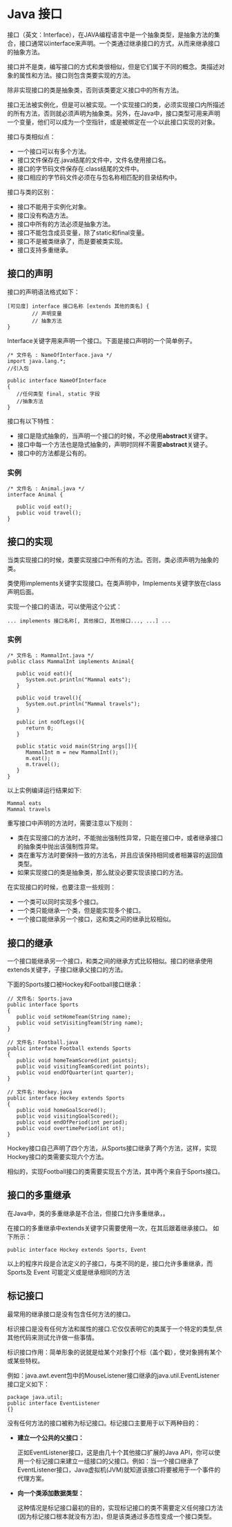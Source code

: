 
# Java 接口

接口（英文：Interface），在JAVA编程语言中是一个抽象类型，是抽象方法的集合，接口通常以interface来声明。一个类通过继承接口的方式，从而来继承接口的抽象方法。

接口并不是类，编写接口的方式和类很相似，但是它们属于不同的概念。类描述对象的属性和方法。接口则包含类要实现的方法。

除非实现接口的类是抽象类，否则该类要定义接口中的所有方法。

接口无法被实例化，但是可以被实现。一个实现接口的类，必须实现接口内所描述的所有方法，否则就必须声明为抽象类。另外，在Java中，接口类型可用来声明一个变量，他们可以成为一个空指针，或是被绑定在一个以此接口实现的对象。

接口与类相似点：

*   一个接口可以有多个方法。
*   接口文件保存在.java结尾的文件中，文件名使用接口名。
*   接口的字节码文件保存在.class结尾的文件中。
*   接口相应的字节码文件必须在与包名称相匹配的目录结构中。 

接口与类的区别：  

*   接口不能用于实例化对象。
*   接口没有构造方法。
*   接口中所有的方法必须是抽象方法。
*   接口不能包含成员变量，除了static和final变量。
*   接口不是被类继承了，而是要被类实现。
*   接口支持多重继承。

## 接口的声明

接口的声明语法格式如下：

```
[可见度] interface 接口名称 [extends 其他的类名] {
        // 声明变量
        // 抽象方法
}

```

Interface关键字用来声明一个接口。下面是接口声明的一个简单例子。

```
/* 文件名 : NameOfInterface.java */
import java.lang.*;
//引入包

public interface NameOfInterface
{
   //任何类型 final, static 字段
   //抽象方法
}

```

接口有以下特性：

*   接口是隐式抽象的，当声明一个接口的时候，不必使用**abstract**关键字。
*   接口中每一个方法也是隐式抽象的，声明时同样不需要**abstract**关键子。
*   接口中的方法都是公有的。

### 实例

```
/* 文件名 : Animal.java */
interface Animal {

   public void eat();
   public void travel();
}

```

## 接口的实现

当类实现接口的时候，类要实现接口中所有的方法。否则，类必须声明为抽象的类。

类使用implements关键字实现接口。在类声明中，Implements关键字放在class声明后面。

实现一个接口的语法，可以使用这个公式：

```
... implements 接口名称[, 其他接口, 其他接口..., ...] ...

```

### 实例

```
/* 文件名 : MammalInt.java */
public class MammalInt implements Animal{

   public void eat(){
      System.out.println("Mammal eats");
   }

   public void travel(){
      System.out.println("Mammal travels");
   } 

   public int noOfLegs(){
      return 0;
   }

   public static void main(String args[]){
      MammalInt m = new MammalInt();
      m.eat();
      m.travel();
   }
} 

```

以上实例编译运行结果如下:

```
Mammal eats
Mammal travels

```

重写接口中声明的方法时，需要注意以下规则：

*   类在实现接口的方法时，不能抛出强制性异常，只能在接口中，或者继承接口的抽象类中抛出该强制性异常。
*   类在重写方法时要保持一致的方法名，并且应该保持相同或者相兼容的返回值类型。
*   如果实现接口的类是抽象类，那么就没必要实现该接口的方法。

在实现接口的时候，也要注意一些规则：

*   一个类可以同时实现多个接口。
*   一个类只能继承一个类，但是能实现多个接口。
*   一个接口能继承另一个接口，这和类之间的继承比较相似。

## 接口的继承

一个接口能继承另一个接口，和类之间的继承方式比较相似。接口的继承使用extends关键字，子接口继承父接口的方法。

下面的Sports接口被Hockey和Football接口继承：

```
// 文件名: Sports.java
public interface Sports
{
   public void setHomeTeam(String name);
   public void setVisitingTeam(String name);
}

// 文件名: Football.java
public interface Football extends Sports
{
   public void homeTeamScored(int points);
   public void visitingTeamScored(int points);
   public void endOfQuarter(int quarter);
}

// 文件名: Hockey.java
public interface Hockey extends Sports
{
   public void homeGoalScored();
   public void visitingGoalScored();
   public void endOfPeriod(int period);
   public void overtimePeriod(int ot);
}

```

Hockey接口自己声明了四个方法，从Sports接口继承了两个方法，这样，实现Hockey接口的类需要实现六个方法。

相似的，实现Football接口的类需要实现五个方法，其中两个来自于Sports接口。

## 接口的多重继承

在Java中，类的多重继承是不合法，但接口允许多重继承，。

在接口的多重继承中extends关键字只需要使用一次，在其后跟着继承接口。 如下所示：

```
public interface Hockey extends Sports, Event

```

以上的程序片段是合法定义的子接口，与类不同的是，接口允许多重继承，而 Sports及 Event 可能定义或是继承相同的方法

## 标记接口

最常用的继承接口是没有包含任何方法的接口。

标识接口是没有任何方法和属性的接口.它仅仅表明它的类属于一个特定的类型,供其他代码来测试允许做一些事情。

标识接口作用：简单形象的说就是给某个对象打个标（盖个戳），使对象拥有某个或某些特权。

例如：java.awt.event包中的MouseListener接口继承的java.util.EventListener接口定义如下：

```
package java.util;
public interface EventListener
{}

```

没有任何方法的接口被称为标记接口。标记接口主要用于以下两种目的：

*   **建立一个公共的父接口：**

    正如EventListener接口，这是由几十个其他接口扩展的Java API，你可以使用一个标记接口来建立一组接口的父接口。例如：当一个接口继承了EventListener接口，Java虚拟机(JVM)就知道该接口将要被用于一个事件的代理方案。

*   **向一个类添加数据类型：**

    这种情况是标记接口最初的目的，实现标记接口的类不需要定义任何接口方法(因为标记接口根本就没有方法)，但是该类通过多态性变成一个接口类型。

